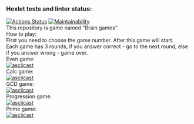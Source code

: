 ### Hexlet tests and linter status:
[![Actions Status](https://github.com/benzovvozh/java-project-61/actions/workflows/hexlet-check.yml/badge.svg)](https://github.com/benzovvozh/java-project-61/actions)
[![Maintainability](https://api.codeclimate.com/v1/badges/dee5eceec7487df26266/maintainability)](https://codeclimate.com/github/benzovvozh/java-project-61/maintainability)  
This repository is game named "Brain games".  
How to play:  
First you need to choose the game number. After this game will start.  
Each game has 3 rounds, if you answer correct - go to the next round, else if you answer wrong - game over.  
Even game:  
[![asciicast](https://asciinema.org/a/Wd4DB0E9J6AFjqQoPGTkkP9xv.svg)](https://asciinema.org/a/Wd4DB0E9J6AFjqQoPGTkkP9xv?autoplay=true)  
Calc game:  
[![asciicast](https://asciinema.org/a/fij8pnHtjrnpVzcRO9qUXE2Hp.svg)](https://asciinema.org/a/fij8pnHtjrnpVzcRO9qUXE2Hp?autoplay=true)  
GCD game:  
[![asciicast](https://asciinema.org/a/akxnOSoc5YFbhsNv2MBwCSjB4.svg)](https://asciinema.org/a/akxnOSoc5YFbhsNv2MBwCSjB4?autoplay=true)  
Progression game:  
[![asciicast](https://asciinema.org/a/lylZ2gXTGYWsW3qUnGhAV6ob9.svg)](https://asciinema.org/a/lylZ2gXTGYWsW3qUnGhAV6ob9?autoplay=true)   
Prime game:  
[![asciicast](https://asciinema.org/a/A7xkUM64nJOe38jpW4fIm1AW2.svg)](https://asciinema.org/a/A7xkUM64nJOe38jpW4fIm1AW2?autoplay=true) 
